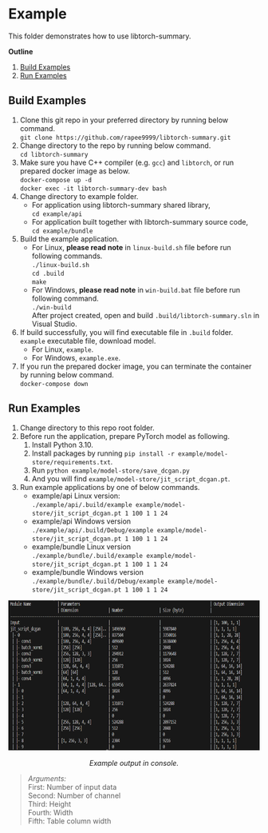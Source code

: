 # Example
This folder demonstrates how to use libtorch-summary.

**Outline**
1. [Build Examples](#build-examples)
1. [Run Examples](#run-examples)

## Build Examples
1. Clone this git repo in your preferred directory by running below command.<br>
    `git clone https://github.com/rapee9999/libtorch-summary.git`
1. Change directory to the repo by running below command.<br>
    `cd libtorch-summary`
1. Make sure you have C++ compiler (e.g. `gcc`) and `libtorch`, or run prepared docker image as below.<br>
    `docker-compose up -d`<br>
    `docker exec -it libtorch-summary-dev bash`
1. Change directory to example folder.<br>
    - For application using libtorch-summary shared library,<br>
    `cd example/api`
    - For application built together with libtorch-summary source code,<br>
    `cd example/bundle`
1. Build the example application.<br>
    - For Linux, **please read note** in `linux-build.sh` file before run following commands.<br>
    `./linux-build.sh`<br>
    `cd .build`<br>
    `make`
    - For Windows, **please read note** in `win-build.bat` file before run following command.<br>
    `./win-build`<br>
    After project created, open and build `.build/libtorch-summary.sln` in Visual Studio.
1. If build successfully, you will find executable file in `.build` folder. `example` executable file, download model.<br>
    - For Linux, `example`.
    - For Windows, `example.exe`.
1. If you run the prepared docker image, you can terminate the container by running below command.<br>
`docker-compose down`


## Run Examples
1. Change directory to this repo root folder.
1. Before run the application, prepare PyTorch model as following.
    1. Install Python 3.10.
    1. Install packages by running `pip install -r example/model-store/requirements.txt`.
    1. Run `python example/model-store/save_dcgan.py`
    1. And you will find `example/model-store/jit_script_dcgan.pt`.
1. Run example applications by one of below commands.    
    - example/api Linux version:<br>
    `./example/api/.build/example example/model-store/jit_script_dcgan.pt 1 100 1 1 24`
    - example/api Windows version<br>
    `./example/api/.build/Debug/example example/model-store/jit_script_dcgan.pt 1 100 1 1 24`
    - example/bundle Linux version<br>
    `./example/bundle/.build/example example/model-store/jit_script_dcgan.pt 1 100 1 1 24`
    - example/bundle Windows version<br>
    `./example/bundle/.build/Debug/example example/model-store/jit_script_dcgan.pt 1 100 1 1 24`

<div style="text-align: center">
    <img src="libtorch-summary.png" height=300 alt>
    <p><em>Example output in console.</em></p>
</div>

> *Arguments:*<br>
First: Number of input data<br>
Second: Number of channel<br>
Third: Height<br>
Fourth: Width<br>
Fifth: Table column width
